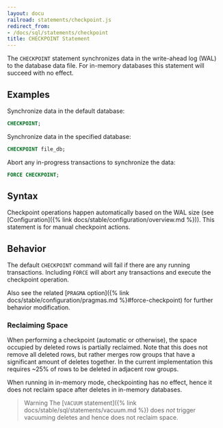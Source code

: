 ```yaml
---
layout: docu
railroad: statements/checkpoint.js
redirect_from:
- /docs/sql/statements/checkpoint
title: CHECKPOINT Statement
---
```


The `CHECKPOINT` statement synchronizes data in the write-ahead log (WAL) to the database data file. For in-memory
databases this statement will succeed with no effect.

## Examples

Synchronize data in the default database:

```sql
CHECKPOINT;
```

Synchronize data in the specified database:

```sql
CHECKPOINT file_db;
```

Abort any in-progress transactions to synchronize the data:

```sql
FORCE CHECKPOINT;
```

## Syntax

<div id="rrdiagram1"></div>

Checkpoint operations happen automatically based on the WAL size (see [Configuration]({% link docs/stable/configuration/overview.md %})). This
statement is for manual checkpoint actions.

## Behavior

The default `CHECKPOINT` command will fail if there are any running transactions. Including `FORCE` will abort any
transactions and execute the checkpoint operation.

Also see the related [`PRAGMA` option]({% link docs/stable/configuration/pragmas.md %}#force-checkpoint) for further behavior modification.

### Reclaiming Space

When performing a checkpoint (automatic or otherwise), the space occupied by deleted rows is partially reclaimed. Note that this does not remove all deleted rows, but rather merges row groups that have a significant amount of deletes together. In the current implementation this requires ~25% of rows to be deleted in adjacent row groups.

When running in in-memory mode, checkpointing has no effect, hence it does not reclaim space after deletes in in-memory databases.

> Warning The [`VACUUM` statement]({% link docs/stable/sql/statements/vacuum.md %}) does _not_ trigger vacuuming deletes and hence does not reclaim space.

